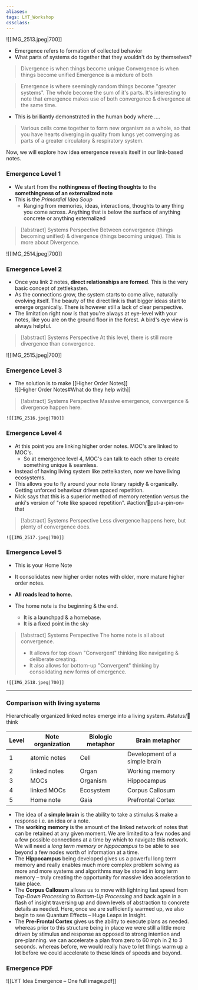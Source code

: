 ```yaml
---
aliases:
tags: LYT_Workshop 
cssclass: 
---
```


![[IMG_2513.jpeg|700]]

- Emergence refers to formation of collected behavior
- What parts of systems do together that they wouldn't do by themselves?

> Divergence is when things become unique
> Convergence is when things become unified
> Emergence is a mixture of both


> Emergence is where seemingly random things become "greater systems". The whole become the sum of it's parts.
> It's interesting to note that emergence makes use of both convergence & divergence at the same time.

- This is brilliantly demonstrated in the human body where ....
> Various cells come together to form new organism as a whole, so that you have hearts diverging in quality from lungs yet converging as parts of a greater circulatory & respiratory system.


Now, we will explore how idea emergence reveals itself in our link-based notes.

### Emergence Level 1
- We start from the **nothingness of fleeting thoughts** to the **somethingness of an externalized note**
- This is the *Primordial Idea Soup*
	- Ranging from memories, ideas, interactions, thoughts to any thing you come across. Anything that is below the surface of anything concrete or anything externalized

> [!abstract] Systems Perspective
> Between convergence (things becoming unified) & divergence (things becoming unique). This is more about Divergence.

![[IMG_2514.jpeg|700]]
### Emergence Level 2
- Once you link 2 notes, **direct relationships are formed**. This is the very basic concept of zettlekasten.
- As the connections grow, the system starts to come alive, naturally evolving itself. The beauty of the direct link is that bigger ideas start to emerge organically. There is however still a lack of clear perspective.
- The limitation right now is that you're always at eye-level with your notes, like you are on the ground floor in the forest. A bird's eye view is always helpful.

> [!abstract] Systems Perspective
> At this level, there is still more divergence than convergence.

![[IMG_2515.jpeg|700]]
### Emergence Level 3
- The solution is to make [[Higher Order Notes]]  
![[Higher Order Notes#What do they help with]]

> [!abstract] Systems Perspective
> Massive emergence, convergence & divergence happen here.

	![[IMG_2516.jpeg|700]]
### Emergence Level 4
- At this point you are linking higher order notes. MOC's are linked to MOC's.
	- So at emergence level 4, MOC's can talk to each other to create something unique & seamless.
- Instead of having living system like zettelkasten, now we have living ecosystems.
- This allows you to fly around your note library rapidly & organically. Getting unforced behaviour driven spaced repetition.
- Nick says that this is a superior method of memory retention versus the anki's version of "rote like spaced repetition". #action/📌put-a-pin-on-that 

> [!abstract] Systems Perspective
> Less divergence happens here, but plenty of convergence does.

	![[IMG_2517.jpeg|700]]
### Emergence Level 5
- This is your Home Note
- It consolidates new higher order notes with older, more mature higher order notes.
- **All roads lead to home.**

- The home note is the beginning & the end.
	- It is a launchpad & a homebase. 
	- It is a fixed point in the sky

> [!abstract] Systems Perspective
> The home note is all about convergence.
> - It allows for top down "Convergent" thinking like navigating & deliberate creating.
> - It also allows for bottom-up "Convergent" thinking by consolidating new forms of emergence. 


	![[IMG_2518.jpeg|700]]

---

### Comparison with living systems
Hierarchically organized linked notes emerge into a living system. #status/💭think 

| Level | Note organization | Biologic metaphor | Brain metaphor                |
| ----- | ----------------- | ----------------- | ----------------------------- |
| 1     | atomic notes      | Cell              | Development of a simple brain |
| 2     | linked notes      | Organ             | Working memory                |
| 3     | MOCs              | Organism          | Hippocampus                   |
| 4     | linked MOCs       | Ecosystem         | Corpus Callosum               |
| 5     | Home note         | Gaia              | Prefrontal Cortex             |

- The idea of a **simple brain** is the ability to take a stimulus & make a response i.e. an idea or a note.
- The **working memory** is the amount of the linked network of notes that can be retained at any given moment. We are limited to a few nodes and a few possible connections at a time by which to navigate this network. We will need a *long term memory or hippocampus* to be able to see beyond a few nodes worth of information at a time.
- The **Hippocampus** being developed gives us a powerful long term memory and really enables much more complex problem solving as more and more systems and algorithms may be stored in long term memory – truly creating the opportunity for massive idea acceleration to take place.
- The **Corpus Callosum** allows us to move with lightning fast speed from *Top-Down Processing* to *Bottom-Up Processing* and back again in a flash of insight traversing up and down levels of abstraction to concrete details as needed.
  Here, once we are sufficiently warmed up, we also begin to see Quantum Effects – Huge Leaps in Insight.
- The **Pre-Frontal Cortex** gives us the ability to execute plans as needed. whereas prior to this structure being in place we were still a little more driven by stimulus and response as opposed to strong intention and pre-planning. we can accelerate a plan from zero to 60 mph in 2 to 3 seconds. whereas before, we would really have to let things warm up a lot before we could accelerate to these kinds of speeds and beyond.


### Emergence PDF 
![[LYT Idea Emergence – One full image.pdf]]



